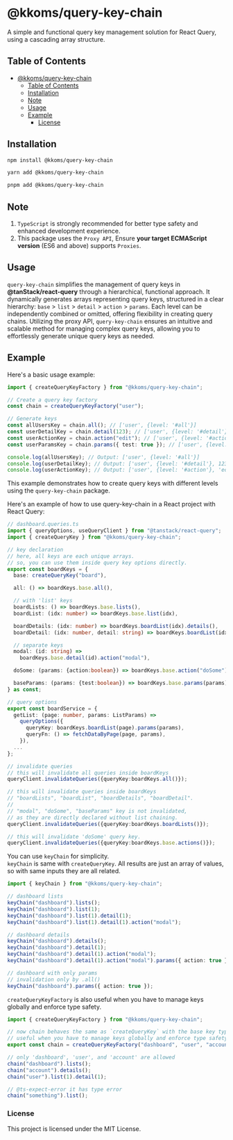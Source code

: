 # @kkoms/query-key-chain

A simple and functional query key management solution for React Query, using a cascading array structure.

## Table of Contents

- [@kkoms/query-key-chain](#kkomsquery-key-chain)
  - [Table of Contents](#table-of-contents)
  - [Installation](#installation)
  - [Note](#note)
  - [Usage](#usage)
  - [Example](#example)
    - [License](#license)

## Installation

```sh
npm install @kkoms/query-key-chain

yarn add @kkoms/query-key-chain

pnpm add @kkoms/query-key-chain

```

## Note

1. `TypeScript` is strongly recommended for better type safety and enhanced development experience.
2. This package uses the `Proxy API`, Ensure **your target ECMAScript version** (ES6 and above) supports `Proxies`.

## Usage

`query-key-chain` simplifies the management of query keys in **@tanStack/react-query** through a hierarchical, functional approach. It dynamically generates arrays representing query keys, structured in a clear hierarchy: `base` > `list` > `detail` > `action` > `params`. Each level can be independently combined or omitted, offering flexibility in creating query chains. Utilizing the proxy API, `query-key-chain` ensures an intuitive and scalable method for managing complex query keys, allowing you to effortlessly generate unique query keys as needed.

## Example

Here's a basic usage example:

```typescript
import { createQueryKeyFactory } from "@kkoms/query-key-chain";

// Create a query key factory
const chain = createQueryKeyFactory("user");

// Generate keys
const allUsersKey = chain.all(); // ['user', {level: '#all'}]
const userDetailKey = chain.detail(123); // ['user', {level: '#detail'}, 123]
const userActionKey = chain.action("edit"); // ['user', {level: '#action'}, 'edit']
const userParamsKey = chain.params({ test: true }); // ['user', {level: '#params'}, { test: true }]

console.log(allUsersKey); // Output: ['user', {level: '#all'}]
console.log(userDetailKey); // Output: ['user', {level: '#detail'}, 123]
console.log(userActionKey); // Output: ['user', {level: '#action'}, 'edit']
```

This example demonstrates how to create query keys with different levels using the `query-key-chain` package.

Here's an example of how to use query-key-chain in a React project with React Query:

```typescript
// dashboard.queries.ts
import { queryOptions, useQueryClient } from "@tanstack/react-query";
import { createQueryKey } from "@kkoms/query-key-chain";

// key declaration
// here, all keys are each unique arrays.
// so, you can use them inside query key options directly.
export const boardKeys = {
  base: createQueryKey("board"),

  all: () => boardKeys.base.all(),

  // with 'list' keys
  boardLists: () => boardKeys.base.lists(),
  boardList: (idx: number) => boardKeys.base.list(idx),

  boardDetails: (idx: number) => boardKeys.boardList(idx).details(),
  boardDetail: (idx: number, detail: string) => boardKeys.boardList(idx).detail(detail),

  // separate keys
  modal: (id: string) =>
    boardKeys.base.detail(id).action("modal"),

  doSome: (params: {action:boolean}) => boardKeys.base.action("doSome").params(params),

  baseParams: (params: {test:boolean}) => boardKeys.base.params(params),
} as const;

// query options
export const boardService = {
  getList: (page: number, params: ListParams) =>
    queryOptions({
      queryKey: boardKeys.boardList(page).params(params),
      queryFn: () => fetchDataByPage(page, params),
    }),
  ...
};

// invalidate queries
// this will invalidate all queries inside boardKeys
queryClient.invalidateQueries({queryKey:boardKeys.all()});

// this will invalidate queries inside boardKeys
// "boardLists", "boardList", "boardDetails", "boardDetail".
//
// "modal", "doSome", "baseParams" key is not invalidated,
// as they are directly declared without list chaining.
queryClient.invalidateQueries({queryKey:boardKeys.boardLists()});

// this will invalidate 'doSome' query key.
queryClient.invalidateQueries({queryKey:boardKeys.base.actions()});


```

You can use `keyChain` for simplicity.  
`keyChain` is same with `createQueryKey`. All results are just an array of values, so with same inputs they are all related.

```typescript
import { keyChain } from "@kkoms/query-key-chain";

// dashboard lists
keyChain("dashboard").lists();
keyChain("dashboard").list(1);
keyChain("dashboard").list(1).detail(1);
keyChain("dashboard").list(1).detail(1).action("modal");

// dashboard details
keyChain("dashboard").details();
keyChain("dashboard").detail(1);
keyChain("dashboard").detail(1).action("modal");
keyChain("dashboard").detail(1).action("modal").params({ action: true });

// dashboard with only params
// invalidation only by .all()
keyChain("dashboard").params({ action: true });
```

`createQueryKeyFactory` is also useful when you have to manage keys globally and enforce type safety.

```typescript
import { createQueryKeyFactory } from "@kkoms/query-key-chain";

// now chain behaves the same as `createQueryKey` with the base key types 'dashboard', 'user', and 'account'
// useful when you have to manage keys globally and enforce type safety
export const chain = createQueryKeyFactory("dashboard", "user", "account");

// only 'dashboard', 'user', and 'account' are allowed
chain("dashboard").lists();
chain("account").details();
chain("user").list(1).detail(1);

// @ts-expect-error it has type error
chain("something").list();
```

### License

This project is licensed under the MIT License.
